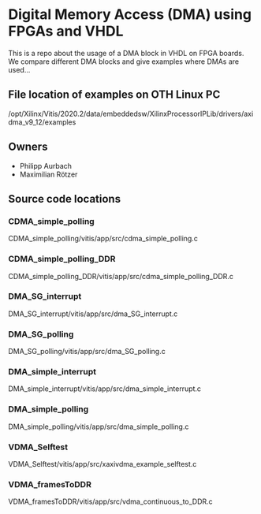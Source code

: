 # Digital Memory Access (DMA) using FPGAs and VHDL

This is a repo about the usage of a DMA block in VHDL on FPGA boards.  
We compare different DMA blocks and give examples where DMAs are used...

## File location of examples on OTH Linux PC
/opt/Xilinx/Vitis/2020.2/data/embeddedsw/XilinxProcessorIPLib/drivers/axidma_v9_12/examples

## Owners
- Philipp Aurbach
- Maximilian Rötzer


## Source code locations

### CDMA_simple_polling

CDMA_simple_polling/vitis/app/src/cdma_simple_polling.c


### CDMA_simple_polling_DDR

CDMA_simple_polling_DDR/vitis/app/src/cdma_simple_polling_DDR.c


### DMA_SG_interrupt

DMA_SG_interrupt/vitis/app/src/dma_SG_interrupt.c


### DMA_SG_polling

DMA_SG_polling/vitis/app/src/dma_SG_polling.c


### DMA_simple_interrupt

DMA_simple_interrupt/vitis/app/src/dma_simple_interrupt.c


### DMA_simple_polling

DMA_simple_polling/vitis/app/src/dma_simple_polling.c


### VDMA_Selftest

VDMA_Selftest/vitis/app/src/xaxivdma_example_selftest.c


### VDMA_framesToDDR

VDMA_framesToDDR/vitis/app/src/vdma_continuous_to_DDR.c


